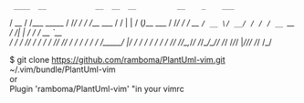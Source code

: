      ____  __            __  __  __          __    _    ___
   / __ \/ /___ _____  / /_/ / / /___ ___  / /   | |  / (_)___ ___
  / /_/ / / __ `/ __ \/ __/ / / / __ `__ \/ /____| | / / / __ `__ \
 / ____/ / /_/ / / / / /_/ /_/ / / / / / / /_____/ |/ / / / / / / /
/_/   /_/\__,_/_/ /_/\__/\____/_/ /_/ /_/_/      |___/_/_/ /_/ /_/

$ git clone https://github.com/ramboma/PlantUml-vim.git ~/.vim/bundle/PlantUml-vim  
or  
Plugin 'ramboma/PlantUml-vim'  "in your vimrc
